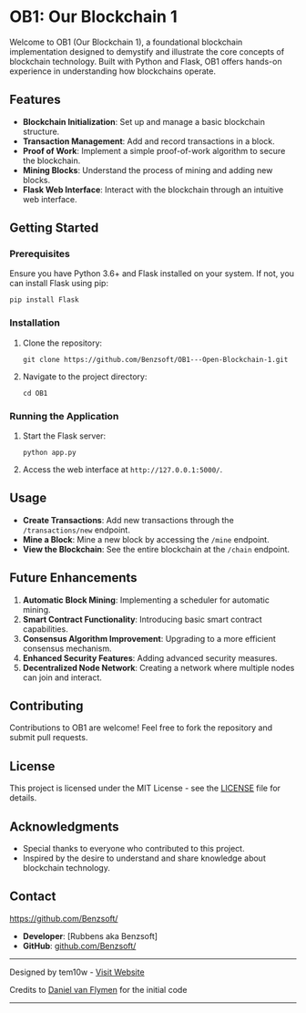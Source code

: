 
# OB1: Our Blockchain 1

Welcome to OB1 (Our Blockchain 1), a foundational blockchain implementation designed to demystify and illustrate the core concepts of blockchain technology. Built with Python and Flask, OB1 offers hands-on experience in understanding how blockchains operate.

## Features

- **Blockchain Initialization**: Set up and manage a basic blockchain structure.
- **Transaction Management**: Add and record transactions in a block.
- **Proof of Work**: Implement a simple proof-of-work algorithm to secure the blockchain.
- **Mining Blocks**: Understand the process of mining and adding new blocks.
- **Flask Web Interface**: Interact with the blockchain through an intuitive web interface.

## Getting Started

### Prerequisites

Ensure you have Python 3.6+ and Flask installed on your system. If not, you can install Flask using pip:

```
pip install Flask
```

### Installation

1. Clone the repository:
   ```
   git clone https://github.com/Benzsoft/OB1---Open-Blockchain-1.git
   ```
2. Navigate to the project directory:
   ```
   cd OB1
   ```

### Running the Application

1. Start the Flask server:
   ```
   python app.py
   ```
2. Access the web interface at `http://127.0.0.1:5000/`.

## Usage

- **Create Transactions**: Add new transactions through the `/transactions/new` endpoint.
- **Mine a Block**: Mine a new block by accessing the `/mine` endpoint.
- **View the Blockchain**: See the entire blockchain at the `/chain` endpoint.

## Future Enhancements

1. **Automatic Block Mining**: Implementing a scheduler for automatic mining.
2. **Smart Contract Functionality**: Introducing basic smart contract capabilities.
3. **Consensus Algorithm Improvement**: Upgrading to a more efficient consensus mechanism.
4. **Enhanced Security Features**: Adding advanced security measures.
5. **Decentralized Node Network**: Creating a network where multiple nodes can join and interact.

## Contributing

Contributions to OB1 are welcome! Feel free to fork the repository and submit pull requests.

## License

This project is licensed under the MIT License - see the [LICENSE](LICENSE) file for details.

## Acknowledgments

- Special thanks to everyone who contributed to this project.
- Inspired by the desire to understand and share knowledge about blockchain technology.

## Contact
https://github.com/Benzsoft/

- **Developer**: [Rubbens aka Benzsoft]
- **GitHub**: [github.com/Benzsoft/](https://github.com/Benzsoft/)

---

Designed by tem10w - [Visit Website](http://abc.com)   

Credits to [Daniel van Flymen](https://medium.com/@vanflymen) for the initial code

---

